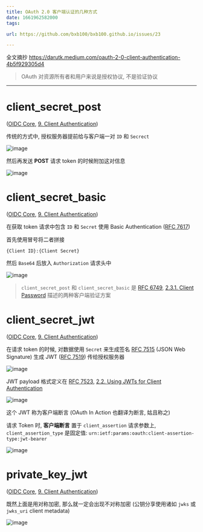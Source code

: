 ```yaml
---
title: OAuth 2.0 客户端认证的几种方式
date: 1661962582000
tags:

url: https://github.com/bxb100/bxb100.github.io/issues/23

---
```

全文摘抄 https://darutk.medium.com/oauth-2-0-client-authentication-4b5f929305d4

> OAuth 对资源所有者和用户来说是授权协议, 不是验证协议

---

# client_secret_post

([OIDC Core](https://openid.net/specs/openid-connect-core-1_0.html), [9. Client Authentication](https://openid.net/specs/openid-connect-core-1_0.html#ClientAuthentication))

传统的方式中, 授权服务器提前给与客户端一对 `ID` 和 `Secrect`

![image](https://user-images.githubusercontent.com/20685961/187720742-9dfc502f-6740-4da1-b8f9-d03b9de68902.png)

然后再发送 **POST** 请求 token 的时候附加这对信息

![image](https://user-images.githubusercontent.com/20685961/187721042-1763b2ce-f8e9-4bc9-9660-982236605b04.png)

# client_secret_basic

([OIDC Core](https://openid.net/specs/openid-connect-core-1_0.html), [9. Client Authentication](https://openid.net/specs/openid-connect-core-1_0.html#ClientAuthentication))

在获取 token 请求中包含 `ID` 和 `Secret` 使用 Basic Authentication ([RFC 7617](https://tools.ietf.org/html/rfc7617))

首先使用冒号将二者拼接

```
{Client ID}:{Client Secret}
```

然后 `Base64` 后放入 `Authorization` 请求头中

![image](https://user-images.githubusercontent.com/20685961/187723378-28acd3ac-c411-4919-8117-4c1b721f460f.png)

> `client_secret_post` 和 `client_secret_basic` 是 [RFC 6749](https://tools.ietf.org/html/rfc6749), [2.3.1. Client Password](https://tools.ietf.org/html/rfc6749#section-2.3.1) 描述的两种客户端验证方案

# client_secret_jwt

([OIDC Core](https://openid.net/specs/openid-connect-core-1_0.html), [9. Client Authentication](https://openid.net/specs/openid-connect-core-1_0.html#ClientAuthentication))

在请求 token 的时候, 对数据使用 `Secret` 来生成签名 [RFC 7515](https://tools.ietf.org/html/rfc7515) (JSON Web Signature) 生成 JWT ([RFC 7519](https://tools.ietf.org/html/rfc7519)) 传给授权服务器

![image](https://user-images.githubusercontent.com/20685961/187724256-735fab63-644b-4749-9e7d-b4c30888518f.png)

JWT payload 格式定义在 [RFC 7523](https://tools.ietf.org/html/rfc7523), [2.2. Using JWTs for Client Authentication](https://tools.ietf.org/html/rfc7523#section-2.2)

![image](https://user-images.githubusercontent.com/20685961/187724284-19a1f92e-c5cd-4cff-bdce-bd805984c122.png)

这个 JWT 称为客户端断言 (OAuth In Action 也翻译为断言, 姑且称之)

请求 Token 时, **客户端断言** 置于 `client_assertion` 请求参数上, `client_assertion_type` 是固定值: `urn:ietf:params:oauth:client-assertion-type:jwt-bearer`

![image](https://user-images.githubusercontent.com/20685961/187724309-52b3ece2-2edc-435a-a4bb-801d91633b4f.png)

# private_key_jwt

([OIDC Core](https://openid.net/specs/openid-connect-core-1_0.html), [9. Client Authentication](https://openid.net/specs/openid-connect-core-1_0.html#ClientAuthentication))

既然上面是用对称加密, 那么就一定会出现不对称加密 (公钥分享使用诸如 `jwks` 或 `jwks_uri` client metadata)

![image](https://user-images.githubusercontent.com/20685961/187727532-611eb102-69e6-41d7-b6aa-6701bfc9a635.png)

